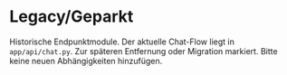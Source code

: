# Legacy/Geparkt

Historische Endpunktmodule. Der aktuelle Chat-Flow liegt in `app/api/chat.py`.
Zur späteren Entfernung oder Migration markiert. Bitte keine neuen Abhängigkeiten hinzufügen.
